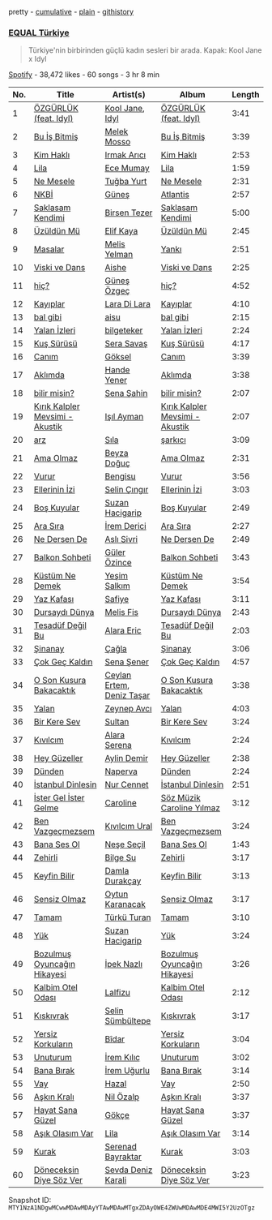 pretty - [cumulative](/playlists/cumulative/37i9dQZF1DX3aD9A9aINSs.md) - [plain](/playlists/plain/37i9dQZF1DX3aD9A9aINSs) - [githistory](https://github.githistory.xyz/mackorone/spotify-playlist-archive/blob/main/playlists/plain/37i9dQZF1DX3aD9A9aINSs)

### [EQUAL Türkiye](https://open.spotify.com/playlist/37i9dQZF1DX3aD9A9aINSs)

> Türkiye'nin birbirinden güçlü kadın sesleri bir arada\. Kapak: Kool Jane x Idyl

[Spotify](https://open.spotify.com/user/spotify) - 38,472 likes - 60 songs - 3 hr 8 min

| No. | Title | Artist(s) | Album | Length |
|---|---|---|---|---|
| 1 | [ÖZGÜRLÜK \(feat\. Idyl\)](https://open.spotify.com/track/5ICnjQOex9xUQY6bf5aapg) | [Kool Jane](https://open.spotify.com/artist/2yZne9YF6l3lsnyU3tmj8V), [Idyl](https://open.spotify.com/artist/06y318eaH7JHOfd4u3THV0) | [ÖZGÜRLÜK \(feat\. Idyl\)](https://open.spotify.com/album/3XyYgUQ6wMs590HvIYzjfG) | 3:41 |
| 2 | [Bu İş Bitmiş](https://open.spotify.com/track/47QBRPBnTRUuuJSLcO10bh) | [Melek Mosso](https://open.spotify.com/artist/5IAxUWLiTMsvc1oWPrczNj) | [Bu İş Bitmiş](https://open.spotify.com/album/3LvZDb9mDj0iz2sJiqbAsX) | 3:39 |
| 3 | [Kim Haklı](https://open.spotify.com/track/1PqslZLv7bR9zhvbjPjhta) | [Irmak Arıcı](https://open.spotify.com/artist/3WKZeiNOV5dnANlQnjL95B) | [Kim Haklı](https://open.spotify.com/album/7gqKviNjriPnS3m7j1wq6b) | 2:53 |
| 4 | [Lila](https://open.spotify.com/track/5rKjWc1dYqVYcuGdlL7RCD) | [Ece Mumay](https://open.spotify.com/artist/5FK1YzcREfjBuxM8i7UtBe) | [Lila](https://open.spotify.com/album/0bzwlfFL07NMFypnzbw2TJ) | 1:59 |
| 5 | [Ne Mesele](https://open.spotify.com/track/7ow3ll66n4SMDtqkIGgqiC) | [Tuğba Yurt](https://open.spotify.com/artist/1063YgLGlWU0JM26pOnrnv) | [Ne Mesele](https://open.spotify.com/album/1AkegU5oPVIvUdZuLQpTlX) | 2:31 |
| 6 | [NKBİ](https://open.spotify.com/track/7lkqbdBKrsyNNq3xi0LeaY) | [Güneş](https://open.spotify.com/artist/0L3wrFI3QcbXAvFL7IaPQX) | [Atlantis](https://open.spotify.com/album/1cMvvPcywFlOGLlAzSbYDz) | 2:57 |
| 7 | [Saklasam Kendimi](https://open.spotify.com/track/4DA5sNDdnpku4K6URoi0Ku) | [Birsen Tezer](https://open.spotify.com/artist/3i5LEBNq1A00tgvcmB97vV) | [Saklasam Kendimi](https://open.spotify.com/album/3yONRjrfAuKzrJxhgDxwPf) | 5:00 |
| 8 | [Üzüldün Mü](https://open.spotify.com/track/7ji7CGtqhM5v8y0vhydAwV) | [Elif Kaya](https://open.spotify.com/artist/0YP9sio4vk1BLyCWg3DG1r) | [Üzüldün Mü](https://open.spotify.com/album/2qD8FcPp1pNguG9rkW7bEG) | 2:45 |
| 9 | [Masalar](https://open.spotify.com/track/6TsAKGZSZgjzFoW4k8mfZn) | [Melis Yelman](https://open.spotify.com/artist/5293MFbMbXTTvCZP8hezDv) | [Yankı](https://open.spotify.com/album/15PFrVrB1Wk2aRLYSiE9l1) | 2:51 |
| 10 | [Viski ve Dans](https://open.spotify.com/track/37vg7tadOLhaPuVh2m3cgv) | [Aishe](https://open.spotify.com/artist/0O4H5buGzNVQ9wp334e1wg) | [Viski ve Dans](https://open.spotify.com/album/44BRpQue0CqC5L0VfacjO1) | 2:25 |
| 11 | [hiç?](https://open.spotify.com/track/71iAn1fVEirnar2iem3tUH) | [Güneş Özgeç](https://open.spotify.com/artist/6mkCYg6ZwD3mv7XnLy19CB) | [hiç?](https://open.spotify.com/album/7Jjd0ZYAM3Rb2clIjbh6Za) | 4:52 |
| 12 | [Kayıplar](https://open.spotify.com/track/6W6Y2eeDfHEPwh9eorrRLB) | [Lara Di Lara](https://open.spotify.com/artist/1PucedvNGJCNh6d3k9xXf5) | [Kayıplar](https://open.spotify.com/album/3QlfhFFHSqmBtJU33uwjN8) | 4:10 |
| 13 | [bal gibi](https://open.spotify.com/track/65x9ki1oDQclSVItOzLtta) | [aisu](https://open.spotify.com/artist/6WCTGeTYQ71cApZr34u4er) | [bal gibi](https://open.spotify.com/album/4EOBD3cYPSr2BTtrk6GCSn) | 2:15 |
| 14 | [Yalan İzleri](https://open.spotify.com/track/6fpfNuCTH88VSdQgxAJgU0) | [bilgeteker](https://open.spotify.com/artist/4rD6EbWSKCTd59j1B7U7MI) | [Yalan İzleri](https://open.spotify.com/album/104DGCnUGoKzEn8VsrOyiy) | 2:24 |
| 15 | [Kuş Sürüsü](https://open.spotify.com/track/3YdCtPZXjOeydJkEltAoxc) | [Sera Savaş](https://open.spotify.com/artist/0ZJEJs5ckjTCpL7BpyAHAF) | [Kuş Sürüsü](https://open.spotify.com/album/4YOLQa2312GsDODPM6hoWq) | 4:17 |
| 16 | [Canım](https://open.spotify.com/track/6CgzOKxWyUvISwtM2W8bB9) | [Göksel](https://open.spotify.com/artist/4i4ALRtQQmFxn3BCIB6iC0) | [Canım](https://open.spotify.com/album/14LR4no7fWHCR6pdUv1NsS) | 3:39 |
| 17 | [Aklımda](https://open.spotify.com/track/7xJoZC4tp9pYcqHlDSpniA) | [Hande Yener](https://open.spotify.com/artist/08mjMUUjyTchMHCW7evc3R) | [Aklımda](https://open.spotify.com/album/5pIITDQdiRRcnkTigZF15Q) | 3:38 |
| 18 | [bilir misin?](https://open.spotify.com/track/3z7UKvTS32tQVmM9B4Xf9t) | [Sena Şahin](https://open.spotify.com/artist/40VwjQ6yxDV90bjbDU124W) | [bilir misin?](https://open.spotify.com/album/26nNwKU1DDcjAWezrLfiYI) | 2:07 |
| 19 | [Kırık Kalpler Mevsimi \- Akustik](https://open.spotify.com/track/57jeWb9Do5U9Q5TCP7W2pe) | [Işıl Ayman](https://open.spotify.com/artist/5q6bMEU5EbDAOrTFUvOsC0) | [Kırık Kalpler Mevsimi \- Akustik](https://open.spotify.com/album/4NWBy1sAVZ8PU8AWMAstht) | 2:07 |
| 20 | [arz](https://open.spotify.com/track/6TdJmqeKZB7mFB0Y7kCaCf) | [Sıla](https://open.spotify.com/artist/5gFPi3KWXEwA9bLEO47Ow0) | [şarkıcı](https://open.spotify.com/album/2yXeZdW1B4KXNSO5pUdFdJ) | 3:09 |
| 21 | [Ama Olmaz](https://open.spotify.com/track/1rGizabxSIxP5pN1oFO0Z9) | [Beyza Doğuç](https://open.spotify.com/artist/58hQlMTfVuyOTvJihGj5Te) | [Ama Olmaz](https://open.spotify.com/album/7gMzJEf13R9Gpax6kFBI3z) | 2:31 |
| 22 | [Vurur](https://open.spotify.com/track/3962MWCFY54D2jwe4hBltD) | [Bengisu](https://open.spotify.com/artist/0TGXLJKsz11faHBwKJrAt9) | [Vurur](https://open.spotify.com/album/3mpBe1M0XdQZ6p5DmZy8OO) | 3:56 |
| 23 | [Ellerinin İzi](https://open.spotify.com/track/3PQKLPUEqSbe9DqceW7zuy) | [Selin Çıngır](https://open.spotify.com/artist/05DklNAEcs3u54uuYOcR2S) | [Ellerinin İzi](https://open.spotify.com/album/6fshgjkUwfdkPcgvNttB2n) | 3:03 |
| 24 | [Boş Kuyular](https://open.spotify.com/track/53zkN3lCcHfKOqFsPk1Om3) | [Suzan Hacigarip](https://open.spotify.com/artist/70sxCmeoRmcpTdH4atqPDV) | [Boş Kuyular](https://open.spotify.com/album/1DaQPD1GYxBtj5cEE9C9UZ) | 2:49 |
| 25 | [Ara Sıra](https://open.spotify.com/track/3Ammu8EjvlAFTYNNKgVsoq) | [İrem Derici](https://open.spotify.com/artist/5h2jTdwf4p0dM34aBykPzZ) | [Ara Sıra](https://open.spotify.com/album/1FihTIt1Iegpzl4QD7tADC) | 2:27 |
| 26 | [Ne Dersen De](https://open.spotify.com/track/7gVtCRboXH1y35ygdxQrmL) | [Aslı Sivri](https://open.spotify.com/artist/35ZGBIOAqPhq1vijeSeOnc) | [Ne Dersen De](https://open.spotify.com/album/5rUpXHMk93AcqBQQd7mJpO) | 2:49 |
| 27 | [Balkon Sohbeti](https://open.spotify.com/track/6HEydhOoULumHblDZRZZcC) | [Güler Özince](https://open.spotify.com/artist/4KonFbiSZXcrs9ZLe2A1mX) | [Balkon Sohbeti](https://open.spotify.com/album/7s2gkSANNpSjyukRBwT8Ps) | 3:43 |
| 28 | [Küstüm Ne Demek](https://open.spotify.com/track/4nwCA8I4CnD4H4X2IEjR7E) | [Yeşim Salkım](https://open.spotify.com/artist/1EazdGiXrpHKzZTsuWK8zw) | [Küstüm Ne Demek](https://open.spotify.com/album/3nFPq9QYyUyetwIFRjm67c) | 3:54 |
| 29 | [Yaz Kafası](https://open.spotify.com/track/1M6qV3WBNhtXDC0IMdZOR6) | [Safiye](https://open.spotify.com/artist/3J5L8phe7TP0vhoiXdJizP) | [Yaz Kafası](https://open.spotify.com/album/5NJuQiUbMSUaT9swLcEU8h) | 3:11 |
| 30 | [Dursaydı Dünya](https://open.spotify.com/track/6foVtXzRSa4h0V6PSwteWQ) | [Melis Fis](https://open.spotify.com/artist/59P035Jvn8eSY86obDOHZ8) | [Dursaydı Dünya](https://open.spotify.com/album/72raMPOSDeUWFYNCo4IMC0) | 2:43 |
| 31 | [Tesadüf Değil Bu](https://open.spotify.com/track/5ytg3tCsEitosZ9ujwUgaf) | [Alara Eric](https://open.spotify.com/artist/1BA52fMHe6jEUkOtTT05cn) | [Tesadüf Değil Bu](https://open.spotify.com/album/3czIgIsdz7W5q0rn7V2yoV) | 2:03 |
| 32 | [Şinanay](https://open.spotify.com/track/2hGv5lreuctItcl7s9V1Ti) | [Çağla](https://open.spotify.com/artist/6z5LOKPoOll2mbBqsQrMqp) | [Şinanay](https://open.spotify.com/album/4BWzlph2nyfIk8ZXThkPca) | 3:06 |
| 33 | [Çok Geç Kaldın](https://open.spotify.com/track/7EVqq55PgzK3keIKAb4QO2) | [Sena Şener](https://open.spotify.com/artist/7CW2eGwAuElNq09rVtZYsM) | [Çok Geç Kaldın](https://open.spotify.com/album/4rhdtRbIHy4JflyyQ8enbZ) | 4:57 |
| 34 | [O Son Kusura Bakacaktık](https://open.spotify.com/track/48Gf4E2J3iQaLoZVafwLRG) | [Ceylan Ertem](https://open.spotify.com/artist/2crPPfVdmrxn5yUHLQVqOI), [Deniz Taşar](https://open.spotify.com/artist/2Z7riPm17MlJxHaIFnQwP6) | [O Son Kusura Bakacaktık](https://open.spotify.com/album/0VSDJsrFPvwOXyQpgyQ9Ej) | 3:38 |
| 35 | [Yalan](https://open.spotify.com/track/44X3D0tb8IufUUb3Bl2V5U) | [Zeynep Avcı](https://open.spotify.com/artist/3gLxwGNcuxevTCnxabSAX3) | [Yalan](https://open.spotify.com/album/4Mq5Ul4VecMoSpQOltScTK) | 4:03 |
| 36 | [Bir Kere Sev](https://open.spotify.com/track/3PRjHsLSmcDIOETSOz1z65) | [Sultan](https://open.spotify.com/artist/16EQuNU6K3sGYYgd4OnEJM) | [Bir Kere Sev](https://open.spotify.com/album/6TONkLbeywXydTrOdil8dZ) | 3:24 |
| 37 | [Kıvılcım](https://open.spotify.com/track/0CjSEBrmJpmtVPOvyfsn2R) | [Alara Serena](https://open.spotify.com/artist/4ggPxt5YPNtQ1RgwKComXu) | [Kıvılcım](https://open.spotify.com/album/4Z0JPvX324IOEkR3vpSv2M) | 2:24 |
| 38 | [Hey Güzeller](https://open.spotify.com/track/7Bng5Q9sMYoVDlpjZAtU7O) | [Aylin Demir](https://open.spotify.com/artist/6ZEvuMWAUu9h7TmSbQKcPZ) | [Hey Güzeller](https://open.spotify.com/album/2HlovsdaxjPBffo55Ku19p) | 2:38 |
| 39 | [Dünden](https://open.spotify.com/track/18rhGju6ehGUfOfPflnlTM) | [Naperva](https://open.spotify.com/artist/171O9FJhHXcKPIVSbYxEUi) | [Dünden](https://open.spotify.com/album/3GJw4zOVWurwXz36MU3Jb4) | 2:24 |
| 40 | [İstanbul Dinlesin](https://open.spotify.com/track/2JWZMjnrEfgCrDBmEnI6K9) | [Nur Cennet](https://open.spotify.com/artist/3l2XZBROf6IhytyMQW2U1g) | [İstanbul Dinlesin](https://open.spotify.com/album/7waI69dziwkAiDnWQ20uzX) | 2:51 |
| 41 | [İster Gel İster Gelme](https://open.spotify.com/track/6cpyLGHsKfLXZTT68nLLZd) | [Caroline](https://open.spotify.com/artist/2e8JdVNnNn7D3qlUw7CObQ) | [Söz Müzik Caroline Yılmaz](https://open.spotify.com/album/6k0lEmBgBobn21ga1FE3p3) | 3:12 |
| 42 | [Ben Vazgeçmezsem](https://open.spotify.com/track/2Ktcb8D5PyPBSgw7YBf8rD) | [Kıvılcım Ural](https://open.spotify.com/artist/6ZLqqEyXfQLMPixZtIO40b) | [Ben Vazgeçmezsem](https://open.spotify.com/album/3puLFAehSGNA0STqnCybxu) | 3:24 |
| 43 | [Bana Ses Ol](https://open.spotify.com/track/6R3CHqSfzMJmLoKgTkSg0R) | [Neşe Seçil](https://open.spotify.com/artist/1V317iinQrCDqZw4hQSSHn) | [Bana Ses Ol](https://open.spotify.com/album/0km3X0oPmD8f5JAaVMNOF0) | 1:43 |
| 44 | [Zehirli](https://open.spotify.com/track/7nNM9HCdGFaltqO0smVj4y) | [Bilge Su](https://open.spotify.com/artist/7omNgxR3HnKtIGQHiEW8eY) | [Zehirli](https://open.spotify.com/album/1gFU1KM9slDiXsRcXmmUcF) | 3:17 |
| 45 | [Keyfin Bilir](https://open.spotify.com/track/1n8csSxd1y3f7hKtIjf3Po) | [Damla Durakçay](https://open.spotify.com/artist/1achXxvyHlsCTNmNrgL4SF) | [Keyfin Bilir](https://open.spotify.com/album/3JVfs9x9o69JXXTOX3zLpA) | 3:13 |
| 46 | [Sensiz Olmaz](https://open.spotify.com/track/6C2sYJPWrUJ9tc0YnJ3C5M) | [Oytun Karanacak](https://open.spotify.com/artist/0wnZFF3VAqRPYnyBGDxMM6) | [Sensiz Olmaz](https://open.spotify.com/album/6Z5N7SjpsQ01ZcLsuFCRky) | 3:17 |
| 47 | [Tamam](https://open.spotify.com/track/06SDkTDsolHdp8t7aUDyoI) | [Türkü Turan](https://open.spotify.com/artist/11LjHn7APc8CTgZ8fHy5ea) | [Tamam](https://open.spotify.com/album/4XRjVGYLhThaQ2MwQEa8gk) | 3:10 |
| 48 | [Yük](https://open.spotify.com/track/4ODEGgsVoTFR8KX96GQrTC) | [Suzan Hacigarip](https://open.spotify.com/artist/70sxCmeoRmcpTdH4atqPDV) | [Yük](https://open.spotify.com/album/5gikkgCGU6DgnqZckjpmXD) | 3:24 |
| 49 | [Bozulmuş Oyuncağın Hikayesi](https://open.spotify.com/track/06vUsUft5dhcOdhZi57lsE) | [İpek Nazlı](https://open.spotify.com/artist/2zuEQqs1v3pxUGkUMTZtIG) | [Bozulmuş Oyuncağın Hikayesi](https://open.spotify.com/album/4QWErAkDnfAPYIgI2mg3LG) | 3:26 |
| 50 | [Kalbim Otel Odası](https://open.spotify.com/track/1pyEp80WEXTYotwxFmb5wP) | [Lalfizu](https://open.spotify.com/artist/30QNnzgsYkMMoS34AlWGxE) | [Kalbim Otel Odası](https://open.spotify.com/album/4SPQVTP8iWAF2T6WVSoCW1) | 2:12 |
| 51 | [Kıskıvrak](https://open.spotify.com/track/2Iiy6tJunjHK1ZZzOjHOwi) | [Selin Sümbültepe](https://open.spotify.com/artist/0KmKUL5Vh4hWu4y94z4L2l) | [Kıskıvrak](https://open.spotify.com/album/3ampEuikGJBb10HlXMJrdn) | 3:17 |
| 52 | [Yersiz Korkuların](https://open.spotify.com/track/4QaHZTVUW4cbgk7eNw3bBv) | [Bîdar](https://open.spotify.com/artist/7jOk8UWLjN0boLFk0q9RgT) | [Yersiz Korkuların](https://open.spotify.com/album/0hdS7ELgkGIrGi8ThV16x2) | 3:04 |
| 53 | [Unuturum](https://open.spotify.com/track/7EIp02DdirRuKxsslcwDnD) | [İrem Kılıç](https://open.spotify.com/artist/1Lx4o5DgsZxp0gJubnFC1q) | [Unuturum](https://open.spotify.com/album/1G4XNSfQCC81mjhG5TJIeK) | 3:02 |
| 54 | [Bana Bırak](https://open.spotify.com/track/4p2g2pPMTYtwJt2X1cCZTe) | [İrem Uğurlu](https://open.spotify.com/artist/1H1JScLzaGMAuiNovVnZMy) | [Bana Bırak](https://open.spotify.com/album/23lxAW3XBgo1TtEztec8mh) | 3:14 |
| 55 | [Vay](https://open.spotify.com/track/0gkT42YGOQEHUMlMCv9Ov9) | [Hazal](https://open.spotify.com/artist/7J827y4RicVYkr4KDKrtYW) | [Vay](https://open.spotify.com/album/4qH4S3AvGD5nVlSES9qvw9) | 2:50 |
| 56 | [Aşkın Kralı](https://open.spotify.com/track/6ptrh3wzLO7ituQWELWq2b) | [Nil Özalp](https://open.spotify.com/artist/2Jyi4EhYiTiaNaod909Aup) | [Aşkın Kralı](https://open.spotify.com/album/7FdXqMSxO7zBT4kSFKT3tF) | 3:37 |
| 57 | [Hayat Sana Güzel](https://open.spotify.com/track/11OhwAg4IYvM0AlPE909T2) | [Gökçe](https://open.spotify.com/artist/6EkoCL5oWSht8mekRNBWAn) | [Hayat Sana Güzel](https://open.spotify.com/album/3piXPkr6CGXutLIFwoGBiE) | 3:37 |
| 58 | [Aşık Olasım Var](https://open.spotify.com/track/0YKMpEJxQfhruWzNPG2yzp) | [Lila](https://open.spotify.com/artist/5zlNjbn3uXGvDtNmTBtIbG) | [Aşık Olasım Var](https://open.spotify.com/album/1GfTrPtbHhnV5XfoWlGuxx) | 3:14 |
| 59 | [Kurak](https://open.spotify.com/track/6N4xkxelkVPHAgBxcreHV2) | [Serenad Bayraktar](https://open.spotify.com/artist/3qWtoHeuQh2uzY7e7FQPzW) | [Kurak](https://open.spotify.com/album/6C1AjfzIhd3991I1q52s1P) | 3:03 |
| 60 | [Döneceksin Diye Söz Ver](https://open.spotify.com/track/5xk7UchrxE2skVO9Mqq567) | [Sevda Deniz Karali](https://open.spotify.com/artist/15Z0sgBT1nnrFz5lkxVFmZ) | [Döneceksin Diye Söz Ver](https://open.spotify.com/album/15lUy90jOGqnamsxL0cVAU) | 3:23 |

Snapshot ID: `MTY1NzA1NDgwMCwwMDAwMDAyYTAwMDAwMTgxZDAyOWE4ZWUwMDAwMDE4MWI5Y2UzOTgz`
